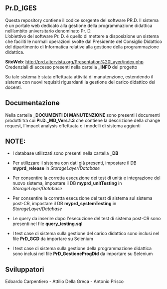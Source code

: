 ## Pr.D_IGES
Questa repository contiene il codice sorgente del software PR.D. Il sistema è un portale web dedicato alla gestione  della programmazione didattica nell’ambito universitario denominato Pr. D.   
L’obiettivo del software Pr. D. è quello di mettere a disposizione un sistema che faciliti le normali operazioni svolte dal Presidente del Consiglio Didattico del dipartimento di Informatica relative alla gestione della programmazione didattica.

<b>SitoWeb</b>: http://prd.altervista.org/Presentation%20Layer/index.php <br>
Credenziali di accesso presenti nella cartella <b>_INFO</b> del progetto

Su tale sistema è stata effettuata attività di manutenzione, estendendo il sistema con nuovi requisiti riguardanti la gestione del carico didattico dei docenti.

## Documentazione
Nella cartella <b> _DOCUMENTI DI MANUTENZIONE</b> sono presenti i documenti prodotti tra cui <b>Pr.D._MD_Vers.1.3</b> che contiene la descrizione della change request, l'impact analysis effettuata e i modelli di sistema aggiunti

## NOTE: 
- I database utilizzati sono presenti nella cartella <b>_DB</b><br>

- Per utilizzare il sistema con dati già presenti, impostare il DB <b>myprd_release</b> in <i>StorageLayer/Database</i><br>
- Per consentire la corretta esecuzione dei test di unità e integrazione del nuovo sistema, impostare il DB <b>myprd_unitTesting</b> in <i>StorageLayer/Database</i><br>
- Per consentire la corretta esecuzione del test di sistema sul sistema post-CR, impostare il DB <b>myprd_systemTesting</b> in <i>StorageLayer/Database</i><br>
- Le query da inserire dopo l'esecuzione del test di sistema post-CR sono presenti nel file <b>query_testing.sql</b>
- I test case di sistema sulla gestione del carico didattico sono inclusi nel file <b>PrD_GCD</b> da importare su Selenium<br>
- I test case di sistema sulla gestione della programmazione didattica sono inclusi nel file <b>PrD_GestioneProgDid</b> da importare su Selenium<br>


## Sviluppatori
Edoardo Carpentiero - Attilio Della Greca - Antonio Prisco


